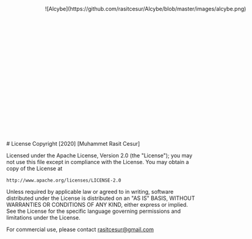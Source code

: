 

<p align="center"style="width:730px;height:340px;overflow:hidden;">
    ![Alcybe](https://github.com/rasitcesur/Alcybe/blob/master/images/alcybe.png)
</p>
# License
Copyright [2020] [Muhammet Rasit Cesur]

Licensed under the Apache License, Version 2.0 (the "License");
you may not use this file except in compliance with the License.
You may obtain a copy of the License at

    http://www.apache.org/licenses/LICENSE-2.0

Unless required by applicable law or agreed to in writing, software
distributed under the License is distributed on an "AS IS" BASIS,
WITHOUT WARRANTIES OR CONDITIONS OF ANY KIND, either express or implied.
See the License for the specific language governing permissions and
limitations under the License.

For commercial use, please contact rasitcesur@gmail.com
